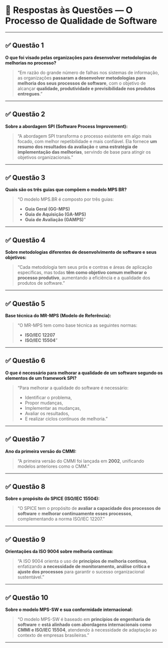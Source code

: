 # 📝 Respostas às Questões — O Processo de Qualidade de Software

---

## ✅ Questão 1  
**O que foi visado pelas organizações para desenvolver metodologias de melhorias no processo?**

> “Em razão do grande número de falhas nos sistemas de informação, as organizações **passaram a desenvolver metodologias para melhoria dos seus processos de software**, com o objetivo de alcançar **qualidade, produtividade e previsibilidade nos produtos entregues**.”

---

## ✅ Questão 2  
**Sobre a abordagem SPI (Software Process Improvement):**

> “A abordagem SPI transforma o processo existente em algo mais focado, com melhor repetibilidade e mais confiável. Ela fornece **um resumo dos resultados da avaliação** e **uma estratégia de implementação das melhorias**, servindo de base para atingir os objetivos organizacionais.”

---

## ✅ Questão 3  
**Quais são os três guias que compõem o modelo MPS BR?**

> “O modelo MPS.BR é composto por três guias:  
> - **Guia Geral (GG-MPS)**  
> - **Guia de Aquisição (GA-MPS)**  
> - **Guia de Avaliação (GAMPS)**”

---

## ✅ Questão 4  
**Sobre metodologias diferentes de desenvolvimento de software e seus objetivos:**

> “Cada metodologia tem seus prós e contras e áreas de aplicação específicas, mas todas **têm como objetivo comum melhorar o processo produtivo**, aumentando a eficiência e a qualidade dos produtos de software.”

---

## ✅ Questão 5  
**Base técnica do MR-MPS (Modelo de Referência):**

> “O MR-MPS tem como base técnica as seguintes normas:  
> - **ISO/IEC 12207**  
> - **ISO/IEC 15504**”

---

## ✅ Questão 6  
**O que é necessário para melhorar a qualidade de um software segundo os elementos de um framework SPI?**

> “Para melhorar a qualidade do software é necessário:  
> - Identificar o problema,  
> - Propor mudanças,  
> - Implementar as mudanças,  
> - Avaliar os resultados,  
> - E realizar ciclos contínuos de melhoria.”

---

## ✅ Questão 7  
**Ano da primeira versão do CMMI:**

> “A primeira versão do CMMI foi lançada em **2002**, unificando modelos anteriores como o CMM.”

---

## ✅ Questão 8  
**Sobre o propósito do SPICE (ISO/IEC 15504):**

> “O SPICE tem o propósito de **avaliar a capacidade dos processos de software** e **melhorar continuamente esses processos**, complementando a norma ISO/IEC 12207.”

---

## ✅ Questão 9  
**Orientações da ISO 9004 sobre melhoria contínua:**

> “A ISO 9004 orienta o uso de **princípios de melhoria contínua**, enfatizando **a necessidade de monitoramento, análise crítica e ajuste dos processos** para garantir o sucesso organizacional sustentável.”

---

## ✅ Questão 10  
**Sobre o modelo MPS-SW e sua conformidade internacional:**

> “O modelo MPS-SW é baseado em **princípios de engenharia de software** e **está alinhado com abordagens internacionais como CMMI e ISO/IEC 15504**, atendendo à necessidade de adaptação ao contexto de empresas brasileiras.”

---